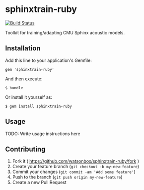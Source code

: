 # sphinxtrain-ruby

[![Build Status](http://img.shields.io/travis/watsonbox/sphinxtrain-ruby.svg?style=flat)](https://travis-ci.org/watsonbox/sphinxtrain-ruby)

Toolkit for training/adapting CMU Sphinx acoustic models.


## Installation

Add this line to your application's Gemfile:

    gem 'sphinxtrain-ruby'

And then execute:

    $ bundle

Or install it yourself as:

    $ gem install sphinxtrain-ruby


## Usage

TODO: Write usage instructions here


## Contributing

1. Fork it ( https://github.com/watsonbox/sphinxtrain-ruby/fork )
2. Create your feature branch (`git checkout -b my-new-feature`)
3. Commit your changes (`git commit -am 'Add some feature'`)
4. Push to the branch (`git push origin my-new-feature`)
5. Create a new Pull Request
